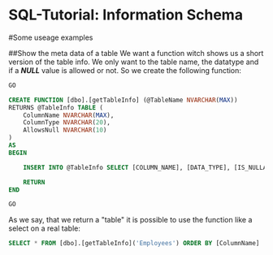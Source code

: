 # SQL-Tutorial: Information Schema
#Some useage examples

##Show the meta data of a table
We want a function witch shows us a short version of the table info. We only want to the table name, the datatype and if a ***NULL*** value is allowed or not.
So we create the following function:
```sql
GO

CREATE FUNCTION [dbo].[getTableInfo] (@TableName NVARCHAR(MAX))
RETURNS @TableInfo TABLE (
	ColumnName NVARCHAR(MAX),
	ColumnType NVARCHAR(20),
	AllowsNull NVARCHAR(10)
)
AS
BEGIN

	INSERT INTO @TableInfo SELECT [COLUMN_NAME], [DATA_TYPE], [IS_NULLABLE] FROM [INFORMATION_SCHEMA].[COLUMNS] WHERE [TABLE_NAME] = @TableName

	RETURN
END

GO
```

As we say, that we return a "table" it is possible to use the function like a select on a real table:
```sql
SELECT * FROM [dbo].[getTableInfo]('Employees') ORDER BY [ColumnName]
```